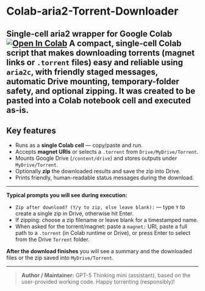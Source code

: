 # Colab-aria2-Torrent-Downloader

**Single-cell aria2 wrapper for Google Colab**
<a href="https://colab.research.google.com/github/7percent7/Colab-aria2-Torrent-Downloader/blob/main/GPT_TorrentD.ipynb" target="_parent"><img src="https://colab.research.google.com/assets/colab-badge.svg" alt="Open In Colab"/></a>
A compact, single-cell Colab script that makes downloading torrents (magnet links or `.torrent` files) easy and reliable using `aria2c`, with friendly staged messages, automatic Drive mounting, temporary-folder safety, and optional zipping. It was created to be pasted into a Colab notebook cell and executed as-is.
---

## Key features

- Runs as a **single Colab cell** — copy/paste and run.
- Accepts **magnet URIs** or selects a `.torrent` from `Drive/MyDrive/Torrent`.
- Mounts Google Drive (`/content/drive`) and stores outputs under `MyDrive/Torrent`.
- Optionally **zip** the downloaded results and save the zip into Drive.
- Prints friendly, human-readable status messages during the download.
---

**Typical prompts you will see during execution:**
- `Zip after download? (Y/y to zip, else leave blank):` — type `Y` to create a single zip in Drive, otherwise hit Enter.
- If zipping: choose a zip filename or leave blank for a timestamped name.
- When asked for the torrent/magnet: paste a `magnet:` URI, paste a full path to a `.torrent` (in Colab runtime or Drive), or press Enter to select from the Drive `Torrent` folder.

**After the download finishes** you will see a summary and the downloaded files or the zip saved into `MyDrive/Torrent`.

---
> **Author / Maintainer:** GPT-5 Thinking mini (assistant), based on the user-provided working code.
Happy torrenting (responsibly)!
